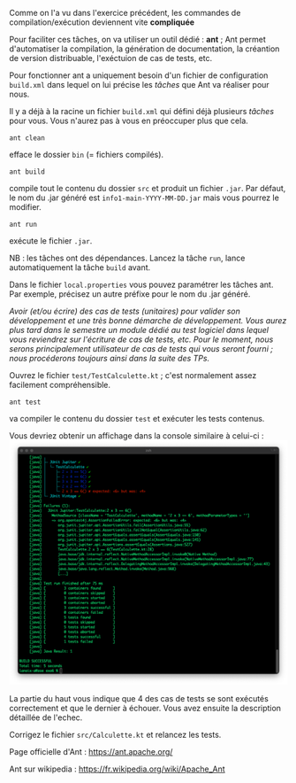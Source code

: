 Comme on l'a vu dans l'exercice précédent,  les commandes de compilation/exécution deviennent vite **compliquée**

Pour faciliter ces tâches, on va utiliser un outil dédié : **ant** ; Ant permet d'automatiser la compilation, la génération de documentation, la créantion de version distribuable, l'exéctuion de cas de tests, etc.

Pour fonctionner ant a uniquement besoin d'un fichier de configuration `build.xml` dans lequel on lui précise les _tâches_ que Ant va réaliser pour nous.

Il y a déjà à la racine un fichier `build.xml` qui défini déjà plusieurs _tâches_ pour vous. Vous n'aurez pas à vous en préoccuper plus que cela.

```
ant clean
``` 
efface le dossier `bin` (= fichiers compilés).

```
ant build
``` 
compile tout le contenu du dossier `src` et produit un fichier `.jar`. Par défaut, le nom du .jar généré est `info1-main-YYYY-MM-DD.jar` mais vous pourrez le modifier.

```
ant run
``` 
exécute le fichier `.jar`.

NB : les tâches ont des dépendances. Lancez la tâche `run`, lance automatiquement la tâche `build` avant.

Dans le fichier `local.properties` vous pouvez paramétrer les tâches ant. Par exemple, précisez un autre préfixe pour le nom du .jar généré.

_Avoir (et/ou écrire) des cas de tests (unitaires) pour valider son développement et une très bonne démarche de développement.
Vous aurez plus tard dans le semestre un module dédié au test logiciel dans lequel vous reviendrez sur l'écriture de cas de tests, etc. Pour le moment, nous serons principalement utilisateur de cas de tests qui vous seront fourni ; nous procéderons toujours ainsi dans la suite des TPs._

Ouvrez le fichier `test/TestCalculette.kt` ; c'est normalement assez facilement compréhensible.

```
ant test
``` 
va compiler le contenu du dossier `test` et exécuter les tests contenus.

Vous devriez obtenir un affichage dans la console similaire à celui-ci : ![Screenshot](screenshot_junit.png)

La partie du haut vous indique que 4 des cas de tests se sont exécutés correctement et que le dernier à échouer. Vous avez ensuite la description détaillée de l'echec. 

Corrigez le fichier `src/Calculette.kt` et relancez les tests.





Page officielle d'Ant : https://ant.apache.org/

Ant sur wikipedia :  https://fr.wikipedia.org/wiki/Apache_Ant
